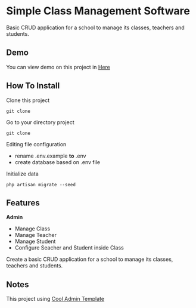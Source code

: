 # Simple Class Management Software

Basic CRUD application for a school to manage its classes, teachers and students.

## Demo

You can view demo on this project in [Here](https://patihnambi.com/demo/simple-class-management/)

## How To Install

Clone this project 
```
git clone
```

Go to your directory project 
```
git clone
```

Editing file configuration 
 - rename .env.example **to** .env
 - create database based on .env file

Initialize data 
```
php artisan migrate --seed
```

## Features

__Admin__
 - Manage Class
 - Manage Teacher
 - Manage Student
 - Configure Seacher and Student inside Class

Create a basic CRUD application for a school to manage its classes, teachers and students.

## Notes

This project using [Cool Admin Template](https://github.com/puikinsh/CoolAdmin) 